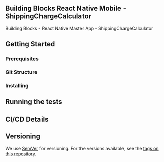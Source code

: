 ## Building Blocks React Native Mobile -  ShippingChargeCalculator

Building Blocks - React Native Master App - ShippingChargeCalculator

## Getting Started

### Prerequisites

### Git Structure

### Installing

## Running the tests

## CI/CD Details

## Versioning

We use [SemVer](http://semver.org/) for versioning. For the versions available, see the [tags on this repository](https://github.com/your/project/tags).